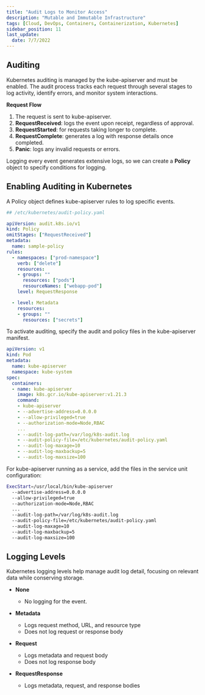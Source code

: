 ```yaml
---
title: "Audit Logs to Monitor Access"
description: "Mutable and Immutable Infrastructure"
tags: [Cloud, DevOps, Containers, Containerization, Kubernetes]
sidebar_position: 11
last_update:
  date: 7/7/2022
---
```



## Auditing 

Kubernetes auditing is managed by the kube-apiserver and must be enabled. The audit process tracks each request through several stages to log activity, identify errors, and monitor system interactions.

**Request Flow**

1. The request is sent to kube-apiserver.
2. **RequestReceived**: logs the event upon receipt, regardless of approval.
3. **RequestStarted**: for requests taking longer to complete.
4. **RequestComplete**: generates a log with response details once completed.
5. **Panic**: logs any invalid requests or errors.

Logging every event generates extensive logs, so we can create a **Policy** object to specify conditions for logging.


## Enabling Auditing in Kubernetes

A Policy object defines kube-apiserver rules to log specific events.

```yaml
## /etc/kubernetes/audit-policy.yaml 

apiVersion: audit.k8s.io/v1
kind: Policy
omitStages: ["RequestReceived"]
metadata:
  name: sample-policy
rules:
  - namespaces: ["prod-namespace"]
    verb: ["delete"]               
    resources: 
    - groups: "" 
      resources: ["pods"]
      resourceNames: ["webapp-pod"]
    level: RequestResponse   

  - level: Metadata 
    resources:
    - groups: "" 
      resources: ["secrets"]
```

To activate auditing, specify the audit and policy files in the kube-apiserver manifest.

```yaml
apiVersion: v1
kind: Pod
metadata:
  name: kube-apiserver
  namespace: kube-system
spec:
  containers:
  - name: kube-apiserver
    image: k8s.gcr.io/kube-apiserver:v1.21.3
    command:
    - kube-apiserver
    - --advertise-address=0.0.0.0
    - --allow-privileged=true
    - --authorization-mode=Node,RBAC
    ...
    - --audit-log-path=/var/log/k8s-audit.log
    - --audit-policy-file=/etc/kubernetes/audit-policy.yaml
    - --audit-log-maxage=10
    - --audit-log-maxbackup=5
    - --audit-log-maxsize=100
```

For kube-apiserver running as a service, add the files in the service unit configuration:

```bash
ExecStart=/usr/local/bin/kube-apiserver 
  --advertise-address=0.0.0.0 
  --allow-privileged=true 
  --authorization-mode=Node,RBAC 
  ...
  --audit-log-path=/var/log/k8s-audit.log
  --audit-policy-file=/etc/kubernetes/audit-policy.yaml 
  --audit-log-maxage=10  
  --audit-log-maxbackup=5  
  --audit-log-maxsize=100
```

## Logging Levels

Kubernetes logging levels help manage audit log detail, focusing on relevant data while conserving storage.

- **None**  
  - No logging for the event.

- **Metadata**  
  - Logs request method, URL, and resource type  
  - Does not log request or response body  

- **Request**  
  - Logs metadata and request body  
  - Does not log response body  

- **RequestResponse**  
  - Logs metadata, request, and response bodies 
